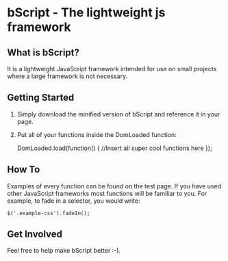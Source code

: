 bScript - The lightweight js framework
======================================

What is bScript?
---------------------

It is a lightweight JavaScript framework intended for use on small projects where a large framework is not necessary.

Getting Started
---------------------

1) Simply download the minified version of bScript and reference it in your page.

	<script src="bScript.min.js"></script>

2) Put all of your functions inside the DomLoaded function:

	DomLoaded.load(function() {
	//Insert all super cool functions here
	});

How To
---------------------

Examples of every function can be found on the test page. If you have used other JavaScript frameworks most functions will be familiar to you. For example, to fade in a selector, you would write:

	$('.example-css').fadeIn();

Get Involved
---------------------

Feel free to help make bScript better :-).